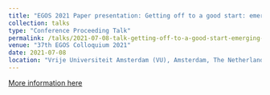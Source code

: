```yaml
---
title: "EGOS 2021 Paper presentation: Getting off to a good start: emerging scientific fields and external financing"
collection: talks
type: "Conference Proceeding Talk"
permalink: /talks/2021-07-08-talk-getting-off-to-a-good-start-emerging-scientific-fields-external-financing
venue: "37th EGOS Colloquium 2021"
date: 2021-07-08
location: "Vrije Universiteit Amsterdam (VU), Amsterdam, The Netherlands"
---
```


[More information here](https://www.egos.org/jart/prj3/egos/main.jart?rel=de&reserve-mode=active&content-id=1610525130808&subtheme_id=1573461260191&show_prog=yes)
